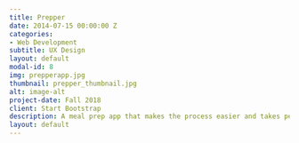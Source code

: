 ```yaml
---
title: Prepper
date: 2014-07-15 00:00:00 Z
categories:
- Web Development
subtitle: UX Design 
layout: default
modal-id: 8
img: prepperapp.jpg
thumbnail: prepper_thumbnail.jpg
alt: image-alt
project-date: Fall 2018
client: Start Bootstrap
description: A meal prep app that makes the process easier and takes people dietary restrictions in mind. Having a custom meal prep plan is hard and this app makes it simplier and user friendly. 
layout: default
---
```


